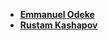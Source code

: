 * **[Emmanuel Odeke](https://github.com/odeke-em)**
* **[Rustam Kashapov](https://github.com/rkashapov)**